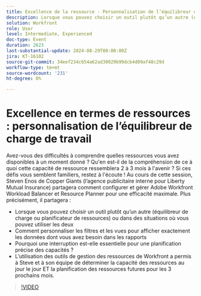 ```yaml
---
title: Excellence de la ressource - Personnalisation de l’équilibreur de charge de travail
description: Lorsque vous pouvez choisir un outil plutôt qu’un autre (équilibreur de charge ou planificateur de ressources) ou des situations dans lesquelles vous pouvez utiliser à la fois la personnalisation des filtres et des vues pour afficher exactement les données dont vous avez besoin dans les rapports. La prise de temps libre est essentielle pour une planification précise de la capacité. L’utilisation des outils de gestion des ressources de Workfront a permis à Steve et son équipe de déterminer la capacité de ressource au jour ET la planification des ressources futures pour les 3 prochains mois.
solution: Workfront
role: User
level: Intermediate, Experienced
doc-type: Event
duration: 2623
last-substantial-update: 2024-08-29T00:00:00Z
jira: KT-16102
source-git-commit: 34eef234c654a62ad30929b99dcb4d09af48c29d
workflow-type: tm+mt
source-wordcount: '231'
ht-degree: 0%

---
```



# Excellence en termes de ressources : personnalisation de l’équilibreur de charge de travail

Avez-vous des difficultés à comprendre quelles ressources vous avez disponibles à un moment donné ? Qu&#39;en est-il de la compréhension de ce à quoi cette capacité de ressource ressemblera 2 à 3 mois à l&#39;avenir ? Si ces défis vous semblent familiers, restez à l&#39;écoute ! Au cours de cette session, Steven Enos de Copper Giants (l’agence publicitaire interne pour Liberty Mutual Insurance) partagera comment configurer et gérer Adobe Workfront Workload Balancer et Resource Planner pour une efficacité maximale. Plus précisément, il partagera :

* Lorsque vous pouvez choisir un outil plutôt qu’un autre (équilibreur de charge ou planificateur de ressources) ou dans des situations où vous pouvez utiliser les deux
* Comment personnaliser les filtres et les vues pour afficher exactement les données dont vous avez besoin dans les rapports
* Pourquoi une interruption est-elle essentielle pour une planification précise des capacités ?
* L’utilisation des outils de gestion des ressources de Workfront a permis à Steve et à son équipe de déterminer la capacité des ressources au jour le jour ET la planification des ressources futures pour les 3 prochains mois.

>[!VIDEO](https://video.tv.adobe.com/v/3433217/?learn=on)
